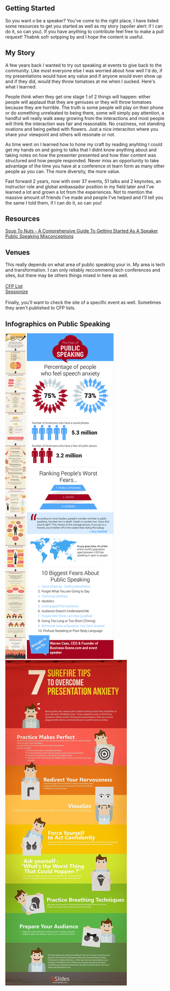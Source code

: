 ## Getting Started <br>
So you want o be a speaker? You've come to the right place, I have listed some resources to get you started as well as my story (spoiler alert: if I can do it, so can you). If you have anything to contribute feel free to make a pull request! Thabnk sofr sotpping by and I hope the content is useful.

## My Story <br>
A few years back I wanted to try out speaking at events to give back to the community. Like most everyone else I was worried about how well I'd do, if my presentations would have any value and if anyone would even show up and if they did, would they throw tomatoes at me when I sucked. Here's what I learned:

People think when they get one stage 1 of 2 things will happen: either people will applaud that they are geniuses or they will throw tomatoes because they are horrible. The truth is some people will play on their phone or do something unreleated to being there, some will simply pay attention, a handful will really walk away growing from the interactions and most people will think the interaction was fair and reasonable. No craziness, not standing ovations and being pelted with flowers. Just a nice interaciton where you share your viewpoint and others will resonate or not.

As time went on I learned how to hone my craft by reading anyhting I could get my hands on and going to talks that I didnt know anything about and taking notes on how the presenter presented and how thier content was structured and how people responded. Never miss an opportunity to take advantage of the time you have at a conference ot learn form as many other people as you can. The more diversity, the more value.

Fast forward 2 years, now with over 37 events, 51 talks and 2 keynotes, an instructor role and global ambassador position in my field later and I've learned a lot and grown a lot from the experiences. Not to mention the massive amount of friends I've made and people I've helped and I'll tell you the same I told them, if I can do it, so can you!

## Resources <br>
[Soup To Nuts - A Comprehensive Guide To Getting Started As A Speaker](https://medium.com/@leelefever/so-you-want-to-be-a-public-speaker-9e82aaac1403) <br>
[Public Speaking Misconceptions](https://speakingaboutpresenting.com/nervousness/thinking-sins-public-speaking/)<br>

## Venues <br>
This really depends on what area of public speaking your in. My area is tech and transformation. I can only reliably reccommend tech conferences and sites, but there may be others things mixed in here as well.
<br><br>
[CFP List](https://www.cfplist.com/) <br>
[Sessionize](https://sessionize.com/) <br>
<br>
Finally, you'll want to check the site of a specific event as well. Sometimes they aren't published to CFP lists.
<br>

## Infographics on Public Speaking
![Public Speaking Cheatsheet](https://github.com/imseandavis/Presentations/blob/master/Speaker/Infographic-Cheatsheet-for-becoming-a-public-speaking-expert.jpg)
![Public Speaking Facts](https://github.com/imseandavis/Presentations/blob/master/Speaker/Infographic-Public-speaking.png)
![Overcoming Public Speaking Anxiety](https://github.com/imseandavis/Presentations/blob/master/Speaker/Infographic-Tips-to-Overcome-Presentation-Anxiety.jpg)
